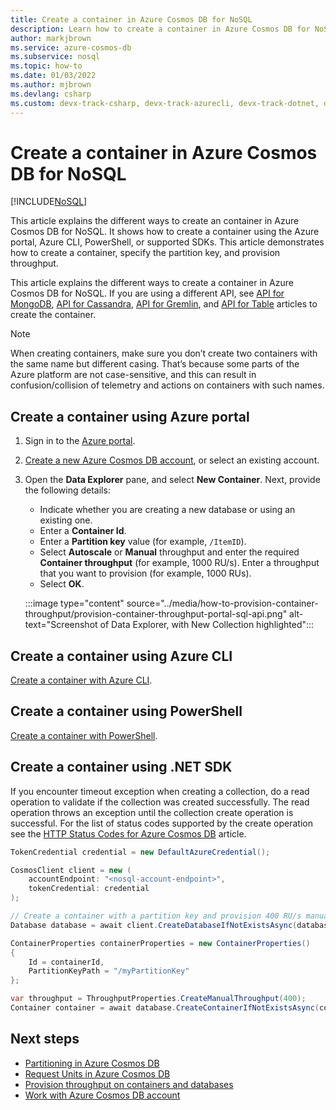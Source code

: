 ```yaml
---
title: Create a container in Azure Cosmos DB for NoSQL
description: Learn how to create a container in Azure Cosmos DB for NoSQL by using Azure portal, .NET, Java, Python, Node.js, and other SDKs.
author: markjbrown
ms.service: azure-cosmos-db
ms.subservice: nosql
ms.topic: how-to
ms.date: 01/03/2022
ms.author: mjbrown
ms.devlang: csharp
ms.custom: devx-track-csharp, devx-track-azurecli, devx-track-dotnet, devx-track-extended-java, devx-track-python
---
```


# Create a container in Azure Cosmos DB for NoSQL
[!INCLUDE[NoSQL](../includes/appliesto-nosql.md)]

This article explains the different ways to create an container in Azure Cosmos DB for NoSQL. It shows how to create a container using the Azure portal, Azure CLI, PowerShell, or supported SDKs. This article demonstrates how to create a container, specify the partition key, and provision throughput.

This article explains the different ways to create a container in Azure Cosmos DB for NoSQL. If you are using a different API, see [API for MongoDB](../mongodb/how-to-create-container.md), [API for Cassandra](../cassandra/how-to-create-container.md), [API for Gremlin](../gremlin/how-to-create-container.md), and [API for Table](../table/how-to-create-container.md) articles to create the container.

> [!NOTE]
> When creating containers, make sure you don’t create two containers with the same name but different casing. That’s because some parts of the Azure platform are not case-sensitive, and this can result in confusion/collision of telemetry and actions on containers with such names.

## <a id="portal-sql"></a>Create a container using Azure portal

1. Sign in to the [Azure portal](https://portal.azure.com/).

1. [Create a new Azure Cosmos DB account](how-to-create-account.md), or select an existing account.

1. Open the **Data Explorer** pane, and select **New Container**. Next, provide the following details:

   * Indicate whether you are creating a new database or using an existing one.
   * Enter a **Container Id**.
   * Enter a **Partition key** value (for example, `/ItemID`).
   * Select **Autoscale** or **Manual** throughput and enter the required **Container throughput** (for example, 1000 RU/s). Enter a throughput that you want to provision (for example, 1000 RUs).
   * Select **OK**.

    :::image type="content" source="../media/how-to-provision-container-throughput/provision-container-throughput-portal-sql-api.png" alt-text="Screenshot of Data Explorer, with New Collection highlighted":::

## <a id="cli-sql"></a>Create a container using Azure CLI

[Create a container with Azure CLI](manage-with-cli.md#create-a-container).

## Create a container using PowerShell

[Create a container with PowerShell](manage-with-powershell.md#create-container).

## <a id="dotnet-sql"></a>Create a container using .NET SDK

If you encounter timeout exception when creating a collection, do a read operation to validate if the collection was created successfully. The read operation throws an exception until the collection create operation is successful. For the list of status codes supported by the create operation see the [HTTP Status Codes for Azure Cosmos DB](/rest/api/cosmos-db/http-status-codes-for-cosmosdb) article.

```csharp
TokenCredential credential = new DefaultAzureCredential();

CosmosClient client = new (
    accountEndpoint: "<nosql-account-endpoint>",
    tokenCredential: credential
);
```

```csharp
// Create a container with a partition key and provision 400 RU/s manual throughput.
Database database = await client.CreateDatabaseIfNotExistsAsync(databaseId);

ContainerProperties containerProperties = new ContainerProperties()
{
    Id = containerId,
    PartitionKeyPath = "/myPartitionKey"
};

var throughput = ThroughputProperties.CreateManualThroughput(400);
Container container = await database.CreateContainerIfNotExistsAsync(containerProperties, throughput);
```

## Next steps

* [Partitioning in Azure Cosmos DB](../partitioning-overview.md)
* [Request Units in Azure Cosmos DB](../request-units.md)
* [Provision throughput on containers and databases](../set-throughput.md)
* [Work with Azure Cosmos DB account](../resource-model.md)
